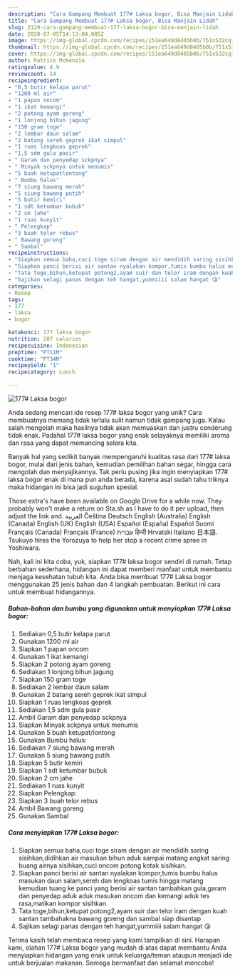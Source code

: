 ```yaml
---
description: "Cara Gampang Membuat 177# Laksa bogor, Bisa Manjain Lidah"
title: "Cara Gampang Membuat 177# Laksa bogor, Bisa Manjain Lidah"
slug: 2129-cara-gampang-membuat-177-laksa-bogor-bisa-manjain-lidah
date: 2020-07-05T14:13:04.085Z
image: https://img-global.cpcdn.com/recipes/151ea649d8405b0b/751x532cq70/177-laksa-bogor-foto-resep-utama.jpg
thumbnail: https://img-global.cpcdn.com/recipes/151ea649d8405b0b/751x532cq70/177-laksa-bogor-foto-resep-utama.jpg
cover: https://img-global.cpcdn.com/recipes/151ea649d8405b0b/751x532cq70/177-laksa-bogor-foto-resep-utama.jpg
author: Patrick McKenzie
ratingvalue: 4.9
reviewcount: 14
recipeingredient:
- "0,5 butir kelapa parut"
- "1200 ml air"
- "1 papan oncom"
- "1 ikat kemangi"
- "2 potong ayam goreng"
- "1 lonjong bihun jagung"
- "150 gram toge"
- "2 lembar daun salam"
- "2 batang sereh geprek ikat simpul"
- "1 ruas lengkoas geprek"
- "1,5 sdm gula pasir"
- " Garam dan penyedap sckpnya"
- " Minyak sckpnya untuk menumis"
- "5 buah ketupatlontong"
- " Bumbu halus"
- "7 siung bawang merah"
- "5 siung bawang putih"
- "5 butir kemiri"
- "1 sdt ketumbar bubuk"
- "2 cm jahe"
- "1 ruas kunyit"
- " Pelengkap"
- "3 buah telor rebus"
- " Bawang goreng"
- " Sambal"
recipeinstructions:
- "Siapkan semua baha,cuci toge siram dengan air mendidih saring sisihkan,didihkan air masukan bihun aduk sampai matang angkat saring buang airnya sisihkan,cuci oncom potong kotak sisihkan."
- "Siapkan panci berisi air santan nyalakan kompor,tumis bumbu halus masukan daun salam,sereh dan lengkoas tumis hingga matang kemudian tuang ke panci yang berisi air santan tambahkan gula,garam dan penyedap aduk aduk masukan oncom dan kemangi aduk tes rasa,matikan kompor sisihkan"
- "Tata toge,bihun,ketupat potong2,ayam suir dan telor iram dengan kuah santan tambahakna bawang goreng dan sambal siap disantap"
- "Sajikan selagi panas dengan teh hangat,yummiiii salam hangat 😘"
categories:
- Resep
tags:
- 177
- laksa
- bogor

katakunci: 177 laksa bogor 
nutrition: 287 calories
recipecuisine: Indonesian
preptime: "PT11M"
cooktime: "PT34M"
recipeyield: "1"
recipecategory: Lunch

---
```



![177# Laksa bogor](https://img-global.cpcdn.com/recipes/151ea649d8405b0b/751x532cq70/177-laksa-bogor-foto-resep-utama.jpg)

Anda sedang mencari ide resep 177# laksa bogor yang unik? Cara membuatnya memang tidak terlalu sulit namun tidak gampang juga. Kalau salah mengolah maka hasilnya tidak akan memuaskan dan justru cenderung tidak enak. Padahal 177# laksa bogor yang enak selayaknya memiliki aroma dan rasa yang dapat memancing selera kita.

Banyak hal yang sedikit banyak mempengaruhi kualitas rasa dari 177# laksa bogor, mulai dari jenis bahan, kemudian pemilihan bahan segar, hingga cara mengolah dan menyajikannya. Tak perlu pusing jika ingin menyiapkan 177# laksa bogor enak di mana pun anda berada, karena asal sudah tahu triknya maka hidangan ini bisa jadi suguhan spesial.

Those extra&#39;s have been available on Google Drive for a while now. They probably won&#39;t make a return on Sta.sh as I have to do it per upload, then adjust the link and. العربية Čeština Deutsch English (Australia) English (Canada) English (UK) English (USA) Español (España) Español Suomi Français (Canada) Français (France) עִבְרִית हिन्दी Hrvatski Italiano 日本語. Tsukuyo hires the Yorozuya to help her stop a recent crime spree in Yoshiwara.


Nah, kali ini kita coba, yuk, siapkan 177# laksa bogor sendiri di rumah. Tetap berbahan sederhana, hidangan ini dapat memberi manfaat untuk membantu menjaga kesehatan tubuh kita. Anda bisa membuat 177# Laksa bogor menggunakan 25 jenis bahan dan 4 langkah pembuatan. Berikut ini cara untuk membuat hidangannya.

<!--inarticleads1-->

##### Bahan-bahan dan bumbu yang digunakan untuk menyiapkan 177# Laksa bogor:

1. Sediakan 0,5 butir kelapa parut
1. Gunakan 1200 ml air
1. Siapkan 1 papan oncom
1. Gunakan 1 ikat kemangi
1. Siapkan 2 potong ayam goreng
1. Sediakan 1 lonjong bihun jagung
1. Siapkan 150 gram toge
1. Sediakan 2 lembar daun salam
1. Gunakan 2 batang sereh geprek ikat simpul
1. Siapkan 1 ruas lengkoas geprek
1. Sediakan 1,5 sdm gula pasir
1. Ambil  Garam dan penyedap sckpnya
1. Siapkan  Minyak sckpnya untuk menumis
1. Gunakan 5 buah ketupat/lontong
1. Gunakan  Bumbu halus:
1. Sediakan 7 siung bawang merah
1. Gunakan 5 siung bawang putih
1. Siapkan 5 butir kemiri
1. Siapkan 1 sdt ketumbar bubuk
1. Siapkan 2 cm jahe
1. Sediakan 1 ruas kunyit
1. Siapkan  Pelengkap:
1. Siapkan 3 buah telor rebus
1. Ambil  Bawang goreng
1. Gunakan  Sambal




<!--inarticleads2-->

##### Cara menyiapkan 177# Laksa bogor:

1. Siapkan semua baha,cuci toge siram dengan air mendidih saring sisihkan,didihkan air masukan bihun aduk sampai matang angkat saring buang airnya sisihkan,cuci oncom potong kotak sisihkan.
1. Siapkan panci berisi air santan nyalakan kompor,tumis bumbu halus masukan daun salam,sereh dan lengkoas tumis hingga matang kemudian tuang ke panci yang berisi air santan tambahkan gula,garam dan penyedap aduk aduk masukan oncom dan kemangi aduk tes rasa,matikan kompor sisihkan
1. Tata toge,bihun,ketupat potong2,ayam suir dan telor iram dengan kuah santan tambahakna bawang goreng dan sambal siap disantap
1. Sajikan selagi panas dengan teh hangat,yummiiii salam hangat 😘




Terima kasih telah membaca resep yang kami tampilkan di sini. Harapan kami, olahan 177# Laksa bogor yang mudah di atas dapat membantu Anda menyiapkan hidangan yang enak untuk keluarga/teman ataupun menjadi ide untuk berjualan makanan. Semoga bermanfaat dan selamat mencoba!
